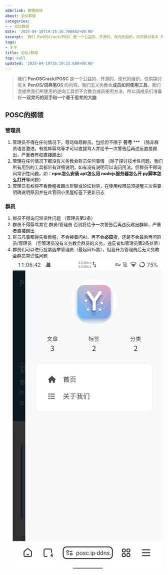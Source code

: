 ```yaml
---
abbrlink: 管理纲领
about: 论坛群规
categories:
- - 论坛群规
date: '2025-04-18T19:15:16.760862+08:00'
excerpt:  我们 PenOSCrack/POSC 是一个公益的、开源的、现代的组织。仅供探讨有关 PenOS/词典笔OS 的内容。我们无义务教会成员如何使用工具，我们会提供我们所使用的逆向工具但不会教会成员使用方法，所以请成员们准备好一双灵巧的双手和一个善于思考的大脑  POSC的纲领 管理员  管理员不得在任何情况下，辱骂侮辱群员。包括但不限于 符号 *** （除非群员语言激进，有挑衅辱骂等才可以直接骂人...
tags:
- 关于
title: 论坛/群规
top: null
updated: '2025-04-19T16:19:23.680+08:00'
---
```

> 我们 **PenOSCrack/POSC** 是一个公益的、开源的、现代的组织。仅供探讨有关 **PenOS/词典笔OS** 的内容。我们无义务教会**成员如何使用工具**，我们会提供我们所使用的逆向工具但不会教会成员使用方法，所以请成员们准备好**一双灵巧的双手和一个善于思考的大脑**

## POSC的纲领

### 管理员

1. 管理员不得在任何情况下，辱骂侮辱群员。包括但不限于 **符号** ***
   （除非群员语言激进，有挑衅辱骂等才可以直接骂人并给予一次警告后再违反直接踢出，严重者有权直接踢出）
2. 管理在任何情况下都没有义务教会群员任何事情
   （除了探讨技术性问题，我们所有用到的工具都带有详细说明，如有没有说明可以询问用法。但群员不得询问常识性问题，如：**npm怎么安装 apt怎么用 nodejs服务器怎么开 py脚本怎么打开**等问题）
3. 管理员有权将不看教程者踢出群聊或论坛封禁，在使用权限前须提醒三次需要明确说明原因并在此官网小黑屋标签下更新日志

### 群员

1. 群员不得询问常识性问题
   （管理员第2条）
2. 群员不得辱骂其它 群员/管理员 否则将给予一次警告后再违反踢出群聊，严重者直接踢出
3. 群员凡事都得先看教程，不会接着问AI，再不会**必应**搜，还是不会最后再问群员/管理员
   （但管理员没有义务教会群员的义务，违反者如管理员第2条处置）
4. 群员们可以进行投票选举管理员（最起码15票），但晋升为管理员后无义务教会群员常识性问题![Screenshot_20250419-110642_狐猴浏览器.png](https://github.com/wyxdlz54188/POSC_qexo/raw/master/Qexo/25/4/Screenshot_20250419-110642_狐猴浏览器_290c8dc6f737f6726a6a683e1c8ca4c3.png)
